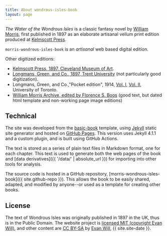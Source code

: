 ```yaml
---
title: About wondrous-isles-book
layout: page
---
```


*The Water of the Wondrous Isles* is a classic fantasy novel by [William Morris](https://en.wikipedia.org/wiki/William_Morris), first published in 1897 as an elaborate artisanal vellum print edition produced at [Kelmscott Press](https://en.wikipedia.org/wiki/Kelmscott_Press).

`morris-wondrous-isles-book` is an *artisanal* web based digital edition.

Other digitized editions:

- [Kelmscott Press, 1897, Cleveland Museum of Art](https://archive.org/details/MorrisWaterWondrousIsles).
- [Longmans, Green, and Co., 1897, Trent University](https://archive.org/details/waterofwondrousi0000morr) (not particularly good digitization).
- Longmans, Green, and Co.,"Pocket edition", 1914, [Vol. I](https://archive.org/details/waterofwondrousi01morruoft), [Vol. II](https://archive.org/details/waterofwondrousi02morruoft), University of Toronto.
- [William Morris Archive, edited by Florence S. Boos](http://morrisedition.lib.uiowa.edu/waterwondrousisles.html) (good text, but dated html template and non-working page image editions)

## Technical 

The site was developed from the [basic-book](https://github.com/evanwill/basic-book) template, using [Jekyll](http://jekyllrb.com/) static site generator and hosted on [GitHub Pages](https://pages.github.com/).
This version uses Jekyll 4.1.1 and a custom plugin, and is built using GitHub Actions.

The text is stored as a series of plain text files in Markdown format, one for each chapter.
This text is used to generate both the web pages of the book and [data derivatives]({{ '/data/' | absolute_url }}) for importing into other tools for analysis.

The source code is hosted in a GitHub repository, [morris-wondrous-isles-book]({{ site.github-repo }}).
This allows the book to be easily shared, adapted, and modified by anyone--or used as a template for creating other books.

## License 

The text of Wondrous Isles was originally published in 1897 in the UK, thus is in the Public Domain.
The website project is [licensed MIT (copyright Evan Will)](https://github.com/evanwill/morris-wondrous-isles-book/blob/master/LICENSE), and other content are <a href="https://creativecommons.org/licenses/by-sa/4.0/" target="_blank" >CC BY-SA</a> by [Evan Will](https://github.com/evanwill), {{ site.site-date }}.
